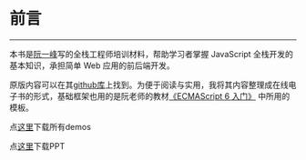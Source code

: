 

# 前言
---------

本书是[阮一峰](http://www.ruanyifeng.com/)写的全栈工程师培训材料，帮助学习者掌握 JavaScript 全栈开发的基本知识，承担简单 Web 应用的前后端开发。

原版内容可以在其[github库](https://github.com/ruanyf/jstraining)上找到。为便于阅读与实用，我将其内容整理成在线电子书的形式，基础框架也用的是阮老师的教材[《ECMAScript 6 入门》](http://es6.ruanyifeng.com/) 中所用的模板。

点[这里](download/demos.rar)下载所有demos

点[这里](download/ppt.rar)下载PPT